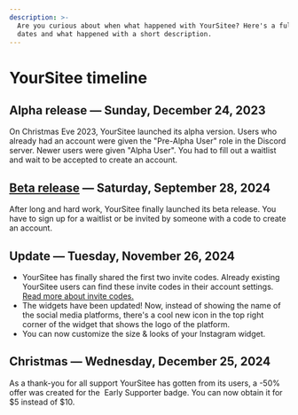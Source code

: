 ```yaml
---
description: >-
  Are you curious about when what happened with YourSitee? Here's a full list of
  dates and what happened with a short description.
---
```


# YourSitee timeline

## Alpha release — Sunday, December 24, 2023 <a href="#dec24-2023" id="dec24-2023"></a>

On Christmas Eve 2023, YourSitee launched its alpha version. Users who already had an account were given the "Pre-Alpha User" role in the Discord server. Newer users were given "Alpha User". You had to fill out a waitlist and wait to be accepted to create an account.

## [Beta release](articles/beta.md) — Saturday, September 28, 2024 <a href="#sep28-2024" id="sep28-2024"></a>

After long and hard work, YourSitee finally launched its beta release. You have to sign up for a waitlist or be invited by someone with a code to create an account.

## Update — Tuesday, November 26, 2024 <a href="#nov26-2024" id="nov26-2024"></a>

* YourSitee has finally shared the first two invite codes. Already existing YourSitee users can find these invite codes in their account settings. [Read more about invite codes.](in-short/settings/account-settings.md#invites)
* The widgets have been updated! Now, instead of showing the name of the social media platforms, there's a cool new icon in the top right corner of the widget that shows the logo of the platform.
* You can now customize the size & looks of your Instagram widget.

## Christmas — Wednesday, December 25, 2024 <a href="#dec25-2024" id="dec25-2024"></a>

As a thank-you for all support YourSitee has gotten from its users, a -50% offer was created for the <img src=".gitbook/assets/faq/all-profile-badges/earlySupporter.png" alt="" data-size="line"> Early Supporter badge. You can now obtain it for $5 instead of $10.
